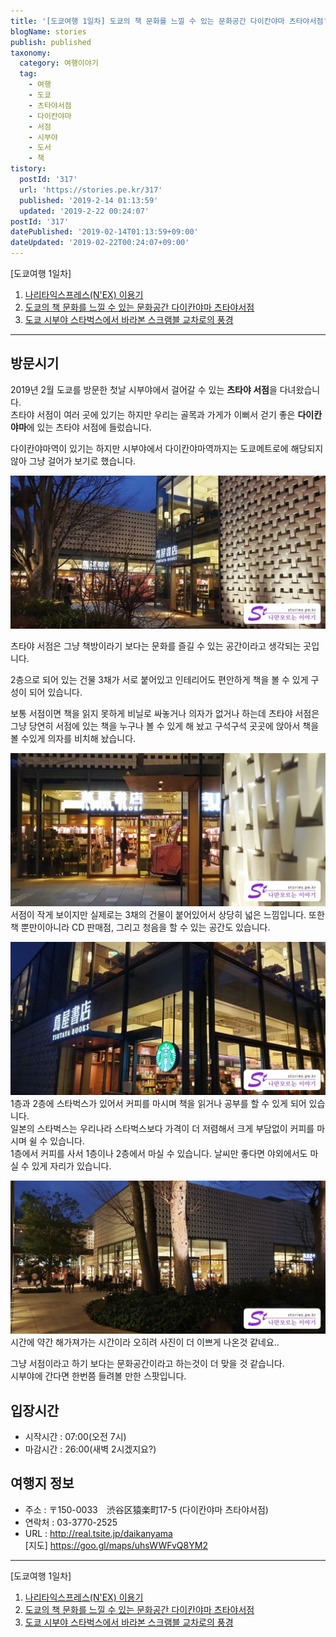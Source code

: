 ```yaml
---
title: '[도쿄여행 1일차] 도쿄의 책 문화를 느낄 수 있는 문화공간 다이칸야마 츠타야서점'
blogName: stories
publish: published
taxonomy:
  category: 여행이야기
  tag:
    - 여행
    - 도쿄
    - 츠타야서점
    - 다이칸야마
    - 서점
    - 시부야
    - 도서
    - 책
tistory:
  postId: '317'
  url: 'https://stories.pe.kr/317'
  published: '2019-2-14 01:13:59'
  updated: '2019-2-22 00:24:07'
postId: '317'
datePublished: '2019-02-14T01:13:59+09:00'
dateUpdated: '2019-02-22T00:24:07+09:00'
---
```





[도쿄여행 1일차]
1. [나리타익스프레스(N'EX) 이용기](https://stories.pe.kr/315)
1. [도쿄의 책 문화를 느낄 수 있는 문화공간 다이칸야마 츠타야서점](https://stories.pe.kr/317)
1. [도쿄 시부야 스타벅스에서 바라본 스크램블 교차로의 풍경](https://stories.pe.kr/318)

---

## 방문시기  
2019년 2월 도쿄를 방문한 첫날 시부야에서 걸어갈 수 있는 **츠타야 서점**을 다녀왔습니다.  
츠타야 서점이 여러 곳에 있기는 하지만 우리는 골목과 가게가 이뻐서 걷기 좋은 **다이칸야마**에 있는 츠타야 서점에 들렀습니다.  

다이칸야마역이 있기는 하지만 시부야에서 다이칸야마역까지는 도쿄메트로에 해당되지 않아 그냥 걸어가 보기로 했습니다.  

![츠타야서점 다이칸야마점](images/20190205_173504-01.jpg)  

츠타야 서점은 그냥 책방이라기 보다는 문화를 즐길 수 있는 공간이라고 생각되는 곳입니다.  

2층으로 되어 있는 건물 3채가 서로 붙어있고 인테리어도 편안하게 책을 볼 수 있게 구성이 되어 있습니다.  

보통 서점이면 책을 읽지 못하게 비닐로 싸놓거나 의자가 없거나 하는데 츠타야 서점은 그냥 당연히 서점에 있는 책을 누구나 볼 수 있게 해 놨고 구석구석 곳곳에 앉아서 책을 볼 수있게 의자를 비치해 놨습니다.  

![츠타야서점 실내 모습](./images/20190205_173600-01.jpg)  
서점이 작게 보이지만 실제로는 3채의 건물이 붙어있어서 상당히 넓은 느낌입니다. 또한 책 뿐만이아니라 CD 판매점, 그리고 청음을 할 수 있는 공간도 있습니다.  

![츠타야서점 스타벅스](./images/20190205_173903-01.jpg)  
1층과 2층에 스타벅스가 있어서 커피를 마시며 책을 읽거나 공부를 할 수 있게 되어 있습니다.  
일본의 스타벅스는 우리나라 스타벅스보다 가격이 더 저렴해서 크게 부담없이 커피를 마시며 쉴 수 있습니다.   
1층에서 커피를 사서 1층이나 2층에서 마실 수 있습니다. 날씨만 좋다면 야외에서도 마실 수 있게 자리가 있습니다.   


![츠타야서점 야외 전경](./images/20190205_173911-01.jpg)  
시간에 약간 해가져가는 시간이라 오히려 사진이 더 이쁘게 나온것 같네요..

그냥 서점이라고 하기 보다는 문화공간이라고 하는것이 더 맞을 것 같습니다.  
시부야에 간다면 한번쯤 들려볼 만한 스팟입니다.  


## 입장시간  
- 시작시간 : 07:00(오전 7시)
- 마감시간 : 26:00(새벽 2시겠지요?)

## 여행지 정보  
- 주소 : 〒150-0033　渋谷区猿楽町17-5 (다이칸야마 츠타야서점)   
- 연락처 : 03-3770-2525  
- URL : http://real.tsite.jp/daikanyama  
[지도] https://goo.gl/maps/uhsWWFvQ8YM2

---

[도쿄여행 1일차]
1. [나리타익스프레스(N'EX) 이용기](https://stories.pe.kr/315)
1. [도쿄의 책 문화를 느낄 수 있는 문화공간 다이칸야마 츠타야서점](https://stories.pe.kr/317)
1. [도쿄 시부야 스타벅스에서 바라본 스크램블 교차로의 풍경](https://stories.pe.kr/318)

